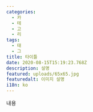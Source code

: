 ```yaml
---
categories:
  - 카
  - 테
  - 고
  - 리
tags:
  - 태
  - 그
title: 타이틀
date: 2020-08-15T15:19:23.768Z
description: 설명
featured: uploads/65x65.jpg
featuredalt: 이미지 설명
i18n: ko
---
```

내용